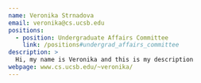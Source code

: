 ```yaml
---
name: Veronika Strnadova
email: veronika@cs.ucsb.edu
positions:
  - position: Undergraduate Affairs Committee
    link: /positions#undergrad_affairs_committee
description: >
  Hi, my name is Veronika and this is my description
webpage: www.cs.ucsb.edu/~veronika/
---
```

